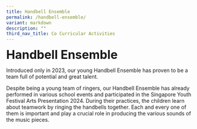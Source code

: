 ```yaml
---
title: Handbell Ensemble
permalink: /handbell-ensemble/
variant: markdown
description: ""
third_nav_title: Co Curricular Activities
---
```

<b><font size="6">Handbell Ensemble</font></b>

Introduced only in 2023, our young Handbell Ensemble has proven to be a team full of potential and great talent. 

Despite being a young team of ringers, our Handbell Ensemble has already performed in various school events and participated in the Singapore Youth Festival Arts Presentation 2024. During their practices, the children learn about teamwork by ringing the handbells together. Each and every one of them is important and play a crucial role in producing the various sounds of the music pieces. 

